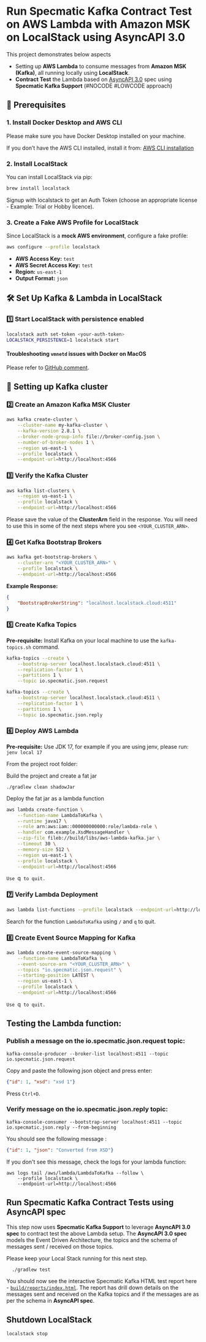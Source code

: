 # Run Specmatic Kafka Contract Test on AWS Lambda with Amazon MSK on LocalStack using AsyncAPI 3.0

This project demonstrates below aspects
* Setting up **AWS Lambda** to consume messages from **Amazon MSK (Kafka)**, all running locally using **LocalStack**.
* **Contract Test** the Lambda based on [AsyncAPI 3.0](https://www.asyncapi.com/docs/reference/specification/v3.0.0) spec using **Specmatic Kafka Support** (#NOCODE #LOWCODE approach)

## 🚀 Prerequisites

### **1. Install Docker Desktop and AWS CLI**

Please make sure you have Docker Desktop installed on your machine.

If you don’t have the AWS CLI installed, install it from:
[AWS CLI installation](https://docs.aws.amazon.com/cli/v1/userguide/install-macos.html)

### **2. Install LocalStack**
You can install LocalStack via pip:
```sh
brew install localstack
```
Signup with localstack to get an Auth Token (choose an appropriate license - Example: Trial or Hobby licence).

### **3. Create a Fake AWS Profile for LocalStack**
Since LocalStack is a **mock AWS environment**, configure a fake profile:
```sh
aws configure --profile localstack
```
- **AWS Access Key:** `test`
- **AWS Secret Access Key:** `test`
- **Region:** `us-east-1`
- **Output Format:** `json`

## 🛠️ **Set Up Kafka & Lambda in LocalStack**

### **1️⃣ Start LocalStack with persistence enabled**
```sh
localstack auth set-token <your-auth-token>
LOCALSTACK_PERSISTENCE=1 localstack start
```

#### Troubleshooting `vmnetd` issues with Docker on MacOS

Please refer to [GitHub comment](https://github.com/docker/for-mac/issues/6677#issuecomment-1593787335).

## 🚀 Setting up Kafka cluster
### **2️⃣ Create an Amazon Kafka MSK Cluster**
```sh
aws kafka create-cluster \
    --cluster-name my-kafka-cluster \
    --kafka-version 2.8.1 \
    --broker-node-group-info file://broker-config.json \
    --number-of-broker-nodes 1 \
    --region us-east-1 \
    --profile localstack \
    --endpoint-url=http://localhost:4566
```

### **3️⃣ Verify the Kafka Cluster**
```sh
aws kafka list-clusters \
    --region us-east-1 \
    --profile localstack \
    --endpoint-url=http://localhost:4566
```

Please save the value of the **ClusterArn** field in the response.
You will need to use this in some of the next steps where you see `<YOUR_CLUSTER_ARN>`.

### **4️⃣ Get Kafka Bootstrap Brokers**
```sh
aws kafka get-bootstrap-brokers \
    --cluster-arn "<YOUR_CLUSTER_ARN>" \
    --profile localstack \
    --endpoint-url=http://localhost:4566
```
**Example Response:**
```json
{
    "BootstrapBrokerString": "localhost.localstack.cloud:4511"
}
```

### **5️⃣ Create Kafka Topics**

**Pre-requisite:** Install Kafka on your local machine to use the `kafka-topics.sh` command.

```sh
kafka-topics --create \
    --bootstrap-server localhost.localstack.cloud:4511 \
    --replication-factor 1 \
    --partitions 1 \
    --topic io.specmatic.json.request
```
```sh
kafka-topics --create \
    --bootstrap-server localhost.localstack.cloud:4511 \
    --replication-factor 1 \
    --partitions 1 \
    --topic io.specmatic.json.reply
```

### **6️⃣ Deploy AWS Lambda**

**Pre-requisite:** Use JDK 17, for example if you are using jenv, please run: `jenv local 17`

From the project root folder:

Build the project and create a fat jar 
```shell
./gradlew clean shadowJar
```

Deploy the fat jar as a lambda function
```sh
aws lambda create-function \
    --function-name LambdaToKafka \
    --runtime java17 \
    --role arn:aws:iam::000000000000:role/lambda-role \
    --handler com.example.XsdMessageHandler \
    --zip-file fileb://build/libs/aws-lambda-kafka.jar \
    --timeout 30 \
    --memory-size 512 \
    --region us-east-1 \
    --profile localstack \
    --endpoint-url=http://localhost:4566
```

`Use `q` to quit.`

### **7️⃣ Verify Lambda Deployment**
```sh
aws lambda list-functions --profile localstack --endpoint-url=http://localhost:4566
```

Search for the function `LambdaToKafka` using `/` and `q` to quit.

### **8️⃣ Create Event Source Mapping for Kafka**
```sh
aws lambda create-event-source-mapping \
    --function-name LambdaToKafka \
    --event-source-arn "<YOUR_CLUSTER_ARN>" \
    --topics "io.specmatic.json.request" \
    --starting-position LATEST \
    --region us-east-1 \
    --profile localstack \
    --endpoint-url=http://localhost:4566
```

`Use `q` to quit.`

## Testing the Lambda function:

### Publish a message on the **io.specmatic.json.request** topic:

```shell
kafka-console-producer --broker-list localhost:4511 --topic io.specmatic.json.request
```

Copy and paste the following json object and press enter:
```json
{"id": 1, "xsd": "xsd 1"}
```

Press `Ctrl+D`.

### Verify message on the **io.specmatic.json.reply** topic:
```shell
kafka-console-consumer --bootstrap-server localhost:4511 --topic io.specmatic.json.reply --from-beginning
```

You should see the following message :
```json
{"id": 1, "json": "Converted from XSD"}
```

If you don't see this message, check the logs for your lambda function:
```shell
aws logs tail /aws/lambda/LambdaToKafka --follow \
    --profile localstack \
    --endpoint-url=http://localhost:4566
```

## **Run Specmatic Kafka Contract Tests using AsyncAPI spec**

This step now uses **Specmatic Kafka Support** to leverage **AsyncAPI 3.0 spec** to contract test the above Lambda setup.
The **AsyncAPI 3.0 spec** models the Event Driven Architecture, the topics and the schema of messages sent / received on those topics.

Please keep your Local Stack running for this next step.

```shell
  ./gradlew test
```

You should now see the interactive Specmatic Kafka HTML test report here - [`build/reports/index.html`](build/reports/index.html).
The report has drill down details on the messages sent and received on the Kafka topics and if the messages are as per the schema in **AsyncAPI spec**.

## Shutdown LocalStack

```shell
localstack stop
```
